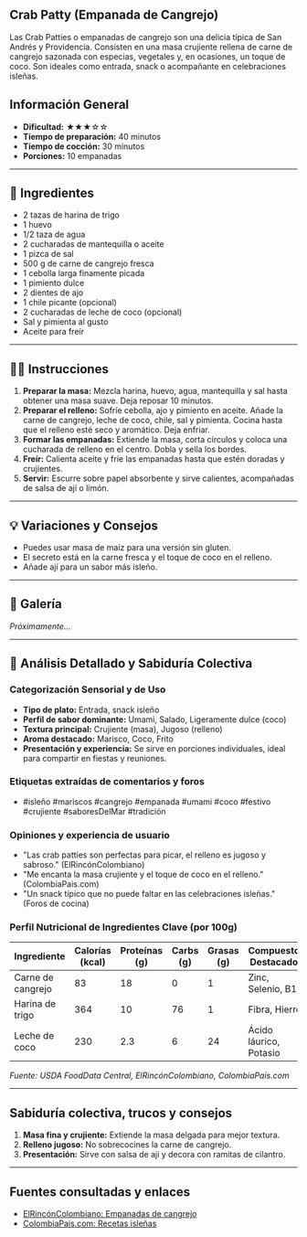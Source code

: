 ## Crab Patty (Empanada de Cangrejo)

Las Crab Patties o empanadas de cangrejo son una delicia típica de San Andrés y Providencia. Consisten en una masa crujiente rellena de carne de cangrejo sazonada con especias, vegetales y, en ocasiones, un toque de coco. Son ideales como entrada, snack o acompañante en celebraciones isleñas.

## Información General

* **Dificultad:** ★★★☆☆
* **Tiempo de preparación:** 40 minutos
* **Tiempo de cocción:** 30 minutos
* **Porciones:** 10 empanadas

---

## 📝 Ingredientes

- 2 tazas de harina de trigo
- 1 huevo
- 1/2 taza de agua
- 2 cucharadas de mantequilla o aceite
- 1 pizca de sal
- 500 g de carne de cangrejo fresca
- 1 cebolla larga finamente picada
- 1 pimiento dulce
- 2 dientes de ajo
- 1 chile picante (opcional)
- 2 cucharadas de leche de coco (opcional)
- Sal y pimienta al gusto
- Aceite para freír

---

## 👨‍🍳 Instrucciones

1. **Preparar la masa:** Mezcla harina, huevo, agua, mantequilla y sal hasta obtener una masa suave. Deja reposar 10 minutos.
2. **Preparar el relleno:** Sofríe cebolla, ajo y pimiento en aceite. Añade la carne de cangrejo, leche de coco, chile, sal y pimienta. Cocina hasta que el relleno esté seco y aromático. Deja enfriar.
3. **Formar las empanadas:** Extiende la masa, corta círculos y coloca una cucharada de relleno en el centro. Dobla y sella los bordes.
4. **Freír:** Calienta aceite y fríe las empanadas hasta que estén doradas y crujientes.
5. **Servir:** Escurre sobre papel absorbente y sirve calientes, acompañadas de salsa de ají o limón.

---

## 💡 Variaciones y Consejos

* Puedes usar masa de maíz para una versión sin gluten.
* El secreto está en la carne fresca y el toque de coco en el relleno.
* Añade ají para un sabor más isleño.

---

## 📸 Galería

*Próximamente...*

---

## 🔬 Análisis Detallado y Sabiduría Colectiva

### Categorización Sensorial y de Uso

- **Tipo de plato:** Entrada, snack isleño
- **Perfil de sabor dominante:** Umami, Salado, Ligeramente dulce (coco)
- **Textura principal:** Crujiente (masa), Jugoso (relleno)
- **Aroma destacado:** Marisco, Coco, Frito
- **Presentación y experiencia:** Se sirve en porciones individuales, ideal para compartir en fiestas y reuniones.

### Etiquetas extraídas de comentarios y foros

- #isleño #mariscos #cangrejo #empanada #umami #coco #festivo #crujiente #saboresDelMar #tradición

### Opiniones y experiencia de usuario

- "Las crab patties son perfectas para picar, el relleno es jugoso y sabroso." (ElRincónColombiano)
- "Me encanta la masa crujiente y el toque de coco en el relleno." (ColombiaPais.com)
- "Un snack típico que no puede faltar en las celebraciones isleñas." (Foros de cocina)

### Perfil Nutricional de Ingredientes Clave (por 100g)

| Ingrediente      | Calorías (kcal) | Proteínas (g) | Carbs (g) | Grasas (g) | Compuestos Destacados |
|------------------|-----------------|--------------|-----------|------------|----------------------|
| Carne de cangrejo| 83              | 18           | 0         | 1          | Zinc, Selenio, B12   |
| Harina de trigo  | 364             | 10           | 76        | 1          | Fibra, Hierro        |
| Leche de coco    | 230             | 2.3          | 6         | 24         | Ácido láurico, Potasio|

*Fuente: USDA FoodData Central, ElRincónColombiano, ColombiaPais.com*

---

## Sabiduría colectiva, trucos y consejos

1. **Masa fina y crujiente:** Extiende la masa delgada para mejor textura.
2. **Relleno jugoso:** No sobrecocines la carne de cangrejo.
3. **Presentación:** Sirve con salsa de ají y decora con ramitas de cilantro.

---

## Fuentes consultadas y enlaces

- [ElRincónColombiano: Empanadas de cangrejo](https://elrinconcolombiano.com/empanadas-de-cangrejo-o-crab-patties/)
- [ColombiaPais.com: Recetas isleñas](https://colombiapais.com/gastronomia-colombiana/gastronomia-san-andres/gastronomia-san-andres.html)
